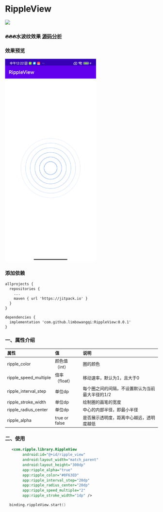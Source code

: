 # RippleView
[![](https://jitpack.io/v/limbowangqi/RippleView.svg)](https://jitpack.io/#limbowangqi/RippleView)

### 🔥🔥🔥水波纹效果 [源码分析](https://www.yuque.com/limbo-mwwms/xi0rm8/utipyv00yq5bqfup?singleDoc#)
### 效果预览
<img src="rippleView.jpg" width="300px"/>

### 添加依赖
```grovy
allprojects {
  repositories {
    ...
    maven { url 'https://jitpack.io' }
  }
}
```
```grovy
dependencies {
  implementation 'com.github.limbowangqi:RippleView:0.0.1'
}
```

### 一、属性介绍

| 属性                     | 值             | 说明                                                     |
|:-----------------------|:--------------|:-------------------------------------------------------|
| ripple_color            | 颜色值（int）     | 圈的颜色                          |
| ripple_speed_multiple   | 倍率（float）    |  移动速率，默认为1，且大于0          |
| ripple_interval_step    | 单位dp          | 每个圈之间的间隔，不设置默认为当前最大半径的1/2    |
| ripple_stroke_width     | 单位dp          | 绘制圈的画笔的宽度                    |
| ripple_radius_center    | 单位dp           | 中心的内部半径，即最小半径              |
| ripple_alpha            | true or false   | 是否展示透明度，距离中心越远，透明度越低  |

### 二、使用
```xml
   <com.ripple.library.RippleView
        android:id="@+id/ripple_view"
        android:layout_width="match_parent"
        android:layout_height="300dp"
        app:ripple_alpha="true"
        app:ripple_color="#0F63ED"
        app:ripple_interval_step="20dp"
        app:ripple_radius_center="20dp"
        app:ripple_speed_multiple="2"
        app:ripple_stroke_width="1dp" />
```
```kotlin
  binding.rippleView.start()
```
